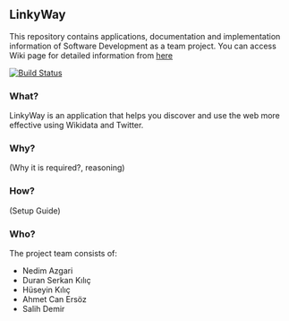 ## **LinkyWay** 
This repository contains applications, documentation and implementation information of Software Development as a team project. You can access Wiki page for detailed information from [here](https://github.com/SWE-574-Spring-2018/LinkyWay/wiki)

[![Build Status](https://travis-ci.org/SWE-574-Spring-2018/LinkyWay.svg?branch=master)](https://travis-ci.org/SWE-574-Spring-2018/LinkyWay)

### What?
LinkyWay is an application that helps you discover and use the web more effective using Wikidata and Twitter.

### Why?
(Why it is required?, reasoning)

### How?
(Setup Guide)

### Who?
The project team consists of:
+ Nedim Azgari
+ Duran Serkan Kılıç
+ Hüseyin Kılıç
+ Ahmet Can Ersöz
+ Salih Demir
